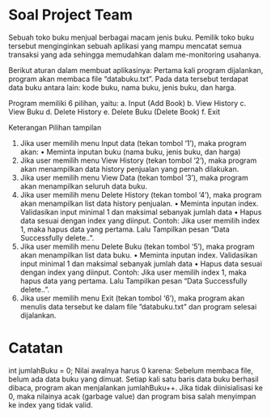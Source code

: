 # Soal Project Team

Sebuah toko buku menjual berbagai macam jenis buku. Pemilik toko buku tersebut menginginkan sebuah aplikasi yang mampu mencatat semua transaksi yang ada sehingga memudahkan dalam me-monitoring usahanya.

Berikut aturan dalam membuat aplikasinya:
Pertama kali program dijalankan, program akan membaca file “databuku.txt”. Pada data tersebut terdapat data buku antara lain: kode buku, nama buku, jenis buku, dan harga.

Program memiliki 6 pilihan, yaitu:
a. Input (Add Book)
b. View History
c. View Buku
d. Delete History
e. Delete Buku (Delete Book)
f. Exit

Keterangan Pilihan tampilan

1. Jika user memilih menu Input data (tekan tombol ‘1’), maka program akan:
   • Meminta inputan buku (nama buku, jenis buku, dan harga)
2. Jika user memilih menu View History (tekan tombol ‘2’), maka program akan menampilkan data history penjualan yang pernah dilakukan.
3. Jika user memilih menu View Data (tekan tombol ‘3’), maka program akan menampilkan seluruh data buku.
4. Jika user memilih menu Delete History (tekan tombol ‘4’), maka program akan menampilkan list data history penjualan.
   • Meminta inputan index. Validasikan input minimal 1 dan maksimal sebanyak jumlah data
   • Hapus data sesuai dengan index yang diinput. Contoh: Jika user memilih index 1, maka hapus data yang pertama. Lalu Tampilkan pesan “Data Successfully delete..”.
5. Jika user memilih menu Delete Buku (tekan tombol ‘5’), maka program akan menampilkan list data buku.
   • Meminta inputan index. Validasikan input minimal 1 dan maksimal sebanyak jumlah data
   • Hapus data sesuai dengan index yang diinput. Contoh: Jika user memilih index 1, maka hapus data yang pertama. Lalu Tampilkan pesan “Data Successfully delete..”.
6. Jika user memilih menu Exit (tekan tombol ‘6’), maka program akan menulis data tersebut ke dalam file ”databuku.txt” dan program selesai dijalankan.

# Catatan

int jumlahBuku = 0;
Nilai awalnya harus 0 karena:
Sebelum membaca file, belum ada data buku yang dimuat.
Setiap kali satu baris data buku berhasil dibaca, program akan menjalankan jumlahBuku++.
Jika tidak diinisialisasi ke 0, maka nilainya acak (garbage value) dan program bisa salah menyimpan ke index yang tidak valid.
